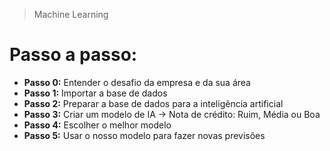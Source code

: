 > Machine Learning
# Passo a passo:

- **Passo 0:** Entender o desafio da empresa e da sua área
- **Passo 1:** Importar a base de dados
- **Passo 2:** Preparar a base de dados para a inteligência artificial
- **Passo 3:** Criar um modelo de IA -> Nota de crédito: Ruim, Média ou Boa
- **Passo 4:** Escolher o melhor modelo
- **Passo 5:** Usar o nosso modelo para fazer novas previsões
